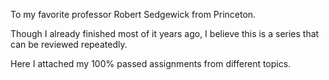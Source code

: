 To my favorite professor Robert Sedgewick from Princeton. 


Though I already finished most of it years ago, I believe this is a series that can be reviewed repeatedly.


Here I attached my 100% passed assignments from different topics.
